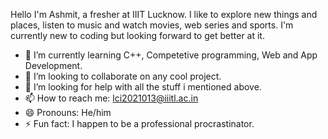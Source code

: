 Hello I'm  Ashmit, a fresher at IIIT Lucknow. I like to explore new things and places, listen to music and watch movies, web series and sports.
I'm currently new to coding but looking forward to get better at it.


- 🌱 I’m currently learning C++, Competetive programming, Web and App Development.
- 👯 I’m looking to collaborate on any cool project.
- 🤔 I’m looking for help with all the stuff i mentioned above.
- 📫 How to reach me: lci2021013@iiitl.ac.in
- 😄 Pronouns: He/him
- ⚡ Fun fact: I happen to be a professional procrastinator.

